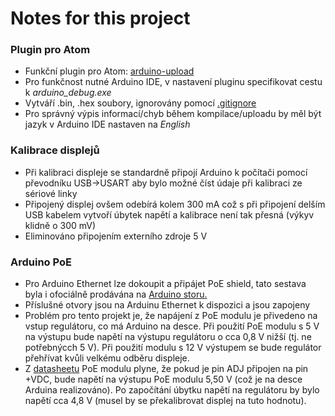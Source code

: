 # Notes for this project

### Plugin pro Atom
- Funkční plugin pro Atom: [arduino-upload](https://atom.io/packages/arduino-upload)
- Pro funkčnost nutné Arduino IDE, v nastavení pluginu specifikovat cestu k _arduino_debug.exe_
- Vytváří .bin, .hex soubory, ignorovány pomocí [.gitignore](/.gitignore)
- Pro správný výpis informací/chyb během kompilace/uploadu by měl být jazyk v Arduino IDE nastaven na _English_


### Kalibrace displejů
- Při kalibraci displeje se standardně připojí Arduino k počítači pomocí převodníku USB->USART aby bylo možné číst údaje při kalibraci ze sériové linky
- Připojený displej ovšem odebírá kolem 300 mA což s při připojení delším USB kabelem vytvoří úbytek napětí a kalibrace není tak přesná (výkyv klidně o 300 mV)
- Eliminováno připojením externího zdroje 5 V

### Arduino PoE
- Pro Arduino Ethernet lze dokoupit a připájet PoE shield, tato sestava byla i ofociálně prodávána na [Arduino storu.](https://store.arduino.cc/arduino-ethernet-rev3-with-poe)
- Příslušné otvory jsou na Arduinu Ethernet k dispozici a jsou zapojeny
- Problém pro tento projekt je, že napájení z PoE modulu je přivedeno na vstup regulátoru, co má Arduino na desce. Při použití PoE modulu s 5 V na výstupu bude napětí na výstupu regulátoru o cca 0,8 V nižší (tj. ne potřebnýcch 5 V). Při použití modulu s 12 V výstupem se bude regulátor přehřívat kvůli velkému odběru displeje.
- Z [datasheetu](https://www.semiconductorstore.com/pages/asp/DownloadDirect.asp?sid=1553431563413) PoE modulu plyne, že pokud je pin ADJ připojen na pin +VDC, bude napětí na výstupu PoE modulu 5,50 V (což je na desce Arduina realizováno). Po započítání úbytku napětí na regulátoru by bylo napětí cca 4,8 V (musel by se překalibrovat displej na tuto hodnotu).
